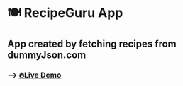 # 🍽️ RecipeGuru App

## App created by fetching recipes from dummyJson.com

### --> [🔥Live Demo](https://recipeguru.vercel.app/)
